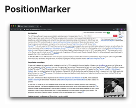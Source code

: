 # PositionMarker

<img src="https://raw.githubusercontent.com/chrisaguilera/PositionMarker/master/screenshots/popup-cesar.png" align="" height="80%" width="80%" >